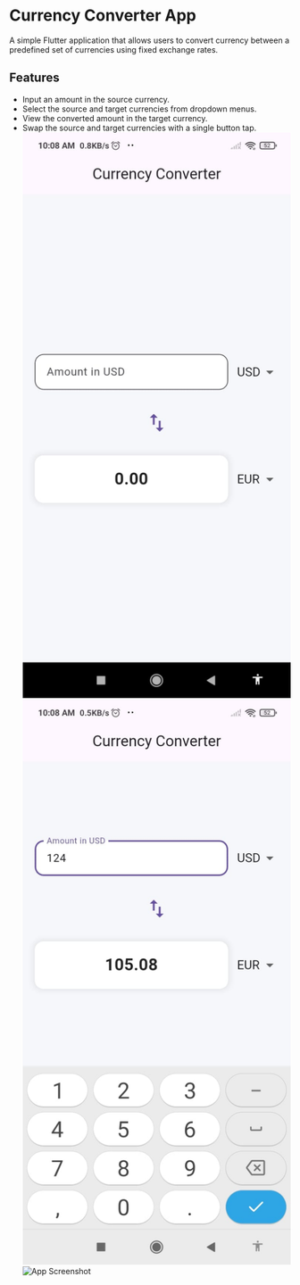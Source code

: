 # Currency Converter App

A simple Flutter application that allows users to convert currency between a predefined set of currencies using fixed exchange rates.

## Features

- Input an amount in the source currency.
- Select the source and target currencies from dropdown menus.
- View the converted amount in the target currency.
- Swap the source and target currencies with a single button tap.
![App Screenshot](home.jpeg)
![App Screenshot](keyboard.jpeg)
![App Screenshot](multiplecurrenciest.jpeg)


